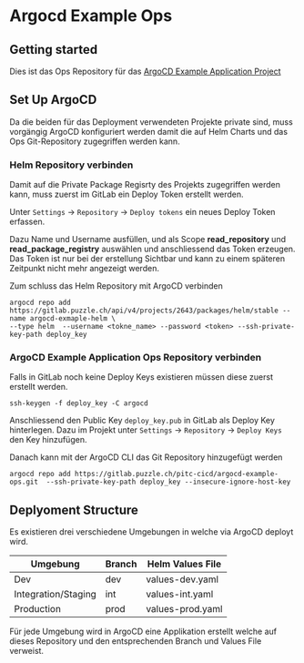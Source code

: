 # Argocd Example Ops

## Getting started
Dies ist das Ops Repository für das [ArgoCD Example Application Project](https://gitlab.puzzle.ch/pitc-cicd/argocd-example-dev)

## Set Up ArgoCD
Da die beiden für das Deployment verwendeten Projekte private sind, muss vorgängig ArgoCD konfiguriert werden damit die auf Helm Charts und das Ops Git-Repository zugegriffen werden kann.

### Helm Repository verbinden

Damit auf die Private Package Regisrty des Projekts zugegriffen werden kann,
muss zuerst im GitLab ein Deploy Token erstellt werden.

Unter `Settings` → `Repository` → `Deploy tokens` ein neues Deploy Token erfassen.

Dazu Name und Username ausfüllen, und als Scope **read_repository** und **read_package_registry** auswählen und anschliessend das Token erzeugen.
Das Token ist nur bei der erstellung Sichtbar und kann zu einem späteren Zeitpunkt nicht mehr angezeigt werden.

Zum schluss das Helm Repository mit ArgoCD verbinden
```
argocd repo add https://gitlab.puzzle.ch/api/v4/projects/2643/packages/helm/stable --name argocd-exmaple-helm \
--type helm  --username <tokne_name> --password <token> --ssh-private-key-path deploy_key 
```

### ArgoCD Example Application Ops Repository verbinden 

Falls in GitLab noch keine Deploy Keys existieren müssen diese zuerst erstellt werden.
```
ssh-keygen -f deploy_key -C argocd
```

Anschliessend den Public Key `deploy_key.pub` in GitLab als Deploy Key hinterlegen.
Dazu im Projekt unter `Settings` → `Repository` → `Deploy Keys` den Key hinzufügen.  

Danach kann mit der ArgoCD CLI das Git Repository hinzugefügt werden

```
argocd repo add https://gitlab.puzzle.ch/pitc-cicd/argocd-example-ops.git  --ssh-private-key-path deploy_key --insecure-ignore-host-key
```

## Deplyoment Structure
Es existieren drei verschiedene Umgebungen in welche via ArgoCD deployt wird.

| Umgebung            | Branch | Helm Values File |
|---------------------|--------|------------------|
| Dev                 | dev    | values-dev.yaml  |
| Integration/Staging | int    | values-int.yaml  |
| Production          | prod   | values-prod.yaml |

Für jede Umgebung wird in ArgoCD eine Applikation erstellt welche auf dieses Repository und den 
entsprechenden Branch und Values File verweist.

